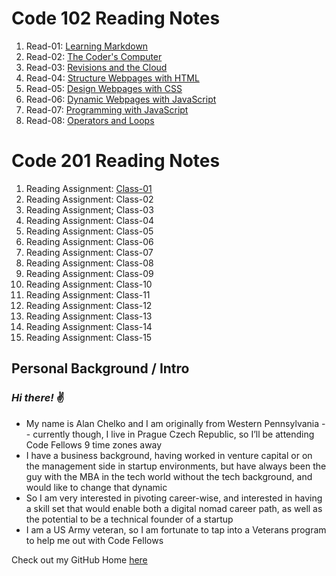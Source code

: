# Code 102 Reading Notes
1. Read-01: [Learning Markdown](https://dtuskippy.github.io/reading-notes/read-01-learning-markdown)
2. Read-02: [The Coder's Computer](https://dtuskippy.github.io/reading-notes/read-02-the-coders-computer)
3. Read-03: [Revisions and the Cloud](https://dtuskippy.github.io/reading-notes/read-03-revisions-and-the-cloud)
4. Read-04: [Structure Webpages with HTML](https://dtuskippy.github.io/reading-notes/read-04-structure-webpages-with-html)
5. Read-05: [Design Webpages with CSS](https://dtuskippy.github.io/reading-notes/read-05-design-webpages-with-css)
6. Read-06: [Dynamic Webpages with JavaScript](https://dtuskippy.github.io/reading-notes/read-06-dynamic-webpages-with-javascript)
7. Read-07: [Programming with JavaScript](https://dtuskippy.github.io/reading-notes/read-07-programming-with-javascript)
8. Read-08: [Operators and Loops](https://dtuskippy.github.io/reading-notes/read-08-operators-and-loops)

# Code 201 Reading Notes
1. Reading Assignment: [Class-01](https://dtuskippy.github.io/reading-notes/class-01)
2. Reading Assignment: Class-02
3. Reading Assignment; Class-03
4. Reading Assignment: Class-04
5. Reading Assignment: Class-05
6. Reading Assignment: Class-06
7. Reading Assignment: Class-07
8. Reading Assignment: Class-08
9. Reading Assignment: Class-09
10. Reading Assignment: Class-10
11. Reading Assignment: Class-11
12. Reading Assignment: Class-12
13. Reading Assignment: Class-13
14. Reading Assignment: Class-14
15. Reading Assignment: Class-15

## Personal Background / Intro
### *Hi there!*  ✌️

* My name is Alan Chelko and I am originally from Western Pennsylvania -- currently though, I live in Prague Czech Republic, so I’ll be attending Code Fellows 9 time zones away
* I have a business background, having worked in venture capital or on the management side in startup environments, but have always been the guy with the MBA in the tech world without the tech background, and would like to change that dynamic
* So I am very interested in pivoting career-wise, and interested in having a skill set that would enable both a digital nomad career path, as well as the potential to be a technical founder of a startup
* I am a US Army veteran, so I am fortunate to tap into a Veterans program to help me out with Code Fellows

Check out my GitHub Home [here](https://github.com/dtuskippy)

